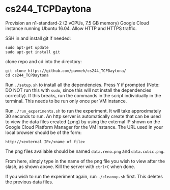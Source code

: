 # cs244_TCPDaytona
Provision an n1-standard-2 (2 vCPUs, 7.5 GB memory) Google Cloud instance
running Ubuntu 16.04. Allow HTTP and HTTPS traffic.

SSH in and install git if needed:
```
sudo apt-get update
sudo apt-get install git
```

clone repo and cd into the directory:
```
git clone https://github.com/pavmeh/cs244_TCPDaytona/
cd cs244_TCPDaytona
```

Run ``` ./setup.sh ``` to install all the dependencies. Press Y if prompted
(Note: DO NOT run this with ```sudo```, since this will not install the
dependencies correctly). If this breaks, run the commands in the script
individually in the terminal. This needs to be run only once per VM
instance.

Run ```./run_experiments.sh``` to run the experiment. It will take
approximately 30 seconds to run. An http server is automatically create that
can be used to view the data files created (.png) by using the external
IP shown on the Google Cloud Platform Manager for the VM instance. The URL
used in your local browser should be of the form:
```
http://<external IP>/<name of file>
```

The png files available should be named ```data.reno.png``` and ```data.cubic.png```.

From here, simply type in the name of the png file you wish to view after the
slash, as shown above. Kill the server with ```ctrl+C``` when done.

If you wish to run the experiment again, run ```./cleanup.sh``` first. This
deletes the previous data files.
